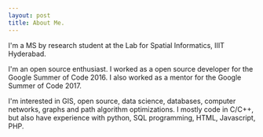 ```yaml
---
layout: post
title: About Me.
---
```



I'm a MS by research student at the Lab for Spatial Informatics, IIIT Hyderabad. 

I'm an open source enthusiast. I worked as a open source developer for the Google Summer of Code 2016. I also worked as a mentor for the Google Summer of Code 2017.

I'm interested in GIS, open source, data science, databases, computer networks, graphs and path algorithm optimizations. I mostly code in C/C++, but also have experience with python, SQL programming, HTML, Javascript, PHP.